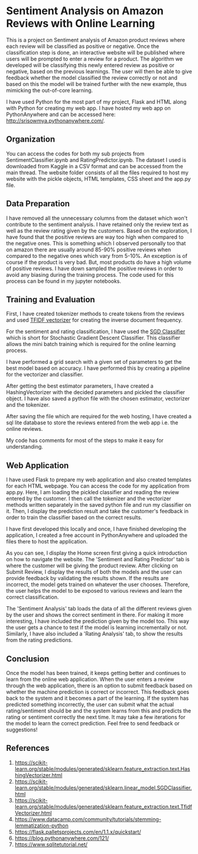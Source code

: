 #  Sentiment Analysis on Amazon Reviews with Online Learning

This is a project on Sentiment analysis of Amazon product reviews where each review will be classified as positive or negative. Once the classification step is done, an interactive website will be published where users will be prompted to enter a review for a product. The algorithm we developed will be classifying this newly entered review as positive or negative, based on the previous learnings. The user will then be able to give feedback whether the model classified the review correctly or not and based on this the model will be trained further with the new example, thus mimicking the out-of-core learning.

I have used Python for the most part of my project, Flask and HTML along with Python for creating my web app. I have hosted my web app on PythonAnywhere and can be accessed here: <http://srisowmya.pythonanywhere.com/>.

## Organization

You can access the codes for both my sub projects from SentimentClassifier.ipynb and RatingPredictor.ipynb. The dataset I used is downloaded from Kaggle in a CSV format and can be accessed from the main thread. The website folder consists of all the files required to host my website with the pickle objects, HTML templates, CSS sheet and the app.py file. 

## Data Preparation

I have removed all the unnecessary columns from the dataset which won't contribute to the sentiment analysis. I have retained only the review text as well as the review rating given by the customers. Based on the exploration, I have found that the positive reviews are way too high when compared to the negative ones. This is something which I observed personally too that on amazon there are usually around 85-90% positive reviews when compared to the negative ones which vary from 5-10%. An exception is of course if the product is very bad. But, most products do have a high volume of positive reviews. I have down sampled the positive reviews in order to avoid any biasing during the training process. The code used for this process can be found in my jupyter notebooks.

## Training and Evaluation
First, I have created tokenizer methods to create tokens from the reviews and used [TFIDF vectorizer](https://scikit-learn.org/stable/modules/generated/sklearn.feature_extraction.text.TfidfVectorizer.html) for creating the inverse document frequency.

For the sentiment and rating classification, I have used the [SGD Classifier](https://scikit-learn.org/stable/modules/generated/sklearn.linear_model.SGDClassifier.html) which is short for Stochastic Gradient Descent Classifier. This classifier allows the mini batch training which is required for the online learning process. 

I have performed a grid search with a given set of parameters to get the best model based on accuracy. I have performed this by creating a pipeline for the vectorizer and classifier.

After getting the best estimator parameters, I have created a HashingVectorizer with the decided parameters and pickled the classifier object. I have also saved a python file with the chosen estimator, vectorizer and the tokenizer.

After saving the file which are required for the web hosting, I have created a sql lite database to store the reviews entered from the web app i.e. the online reviews. 

My code has comments for most of the steps to make it easy for understanding.

## Web Application
I have used Flask to prepare my web application and also created templates for each HTML webpage. You can access the code for my application from app.py. Here, I am loading the pickled classifier and reading the review entered by the customer. I then call the tokenizer and the vectorizer methods written separately in the saved python file and run my classifier on it. Then, I display the prediction result and take the customer's feedback in order to train the classifier based on the correct results.

I have first developed this locally and once, I have finished developing the application, I created a free account in PythonAnywhere and uploaded the files there to host the application. 

As you can see, I display the Home screen first giving a quick introduction on how to navigate the website. The 'Sentiment and Rating Predictor' tab is where the customer will be giving the product review. After clicking on Submit Review, I display the results of both the models and the user can provide feedback by validating the results shown. If the results are incorrect, the model gets trained on whatever the user chooses. Therefore, the user helps the model to be exposed to various reviews and learn the correct classification.

The 'Sentiment Analysis' tab loads the data of all the different reviews given by the user and shows the correct sentiment in there. For making it more interesting, I have included the prediction given by the model too. This way the user gets a chance to test if the model is learning incrementally or not. Similarly, I have also included a 'Rating Analysis' tab, to show the results from the rating predictions.

## Conclusion
Once the model has been trained, it keeps getting better and continues to learn from the online web application. When the user enters a review through the web application, there is an option to submit feedback based on whether the machine prediction is correct or incorrect. This feedback goes back to the system and it becomes a part of the learning. If the system has predicted something incorrectly, the user can submit what the actual rating/sentiment should be and the system learns from this and predicts the rating or sentiment correctly the next time. It may take a few iterations for the model to learn the correct prediction. Feel free to send feedback or suggestions!

## References
1. <https://scikit-learn.org/stable/modules/generated/sklearn.feature_extraction.text.HashingVectorizer.html>
2. <https://scikit-learn.org/stable/modules/generated/sklearn.linear_model.SGDClassifier.html>
3. <https://scikit-learn.org/stable/modules/generated/sklearn.feature_extraction.text.TfidfVectorizer.html>
4. <https://www.datacamp.com/community/tutorials/stemming-lemmatization-python>
5. <https://flask.palletsprojects.com/en/1.1.x/quickstart/>
6. <https://blog.pythonanywhere.com/121/>
7. <https://www.sqlitetutorial.net/>
